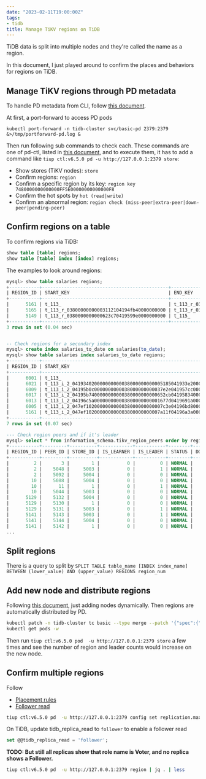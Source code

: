 ```yaml
---
date: "2023-02-11T19:00:00Z"
tags:
- tidb
title: Manage TiKV regions on TiDB
---
```


TiDB data is split into multiple nodes and they're called the name as a region.

In this document, I just played around to confirm the places and behaviors for regions on TiDB.


## Manage TiKV regions through PD metadata

To handle PD metadata from CLI, follow [this document](https://docs.pingcap.com/tidb-in-kubernetes/stable/tidb-toolkit#use-pd-control-on-kubernetes).

At first, a port-forward to access PD pods

```shell
kubectl port-forward -n tidb-cluster svc/basic-pd 2379:2379 &>/tmp/portforward-pd.log &
```

Then run following sub commands to check each.
These commands are one of pd-ctl, listed in [this document](https://docs.pingcap.com/tidb/dev/pd-control), and to execute them, it has to add a command like `tiup ctl:v6.5.0 pd -u http://127.0.0.1:2379 store`:

* Show stores (TiKV nodes): `store`
* Confirm regions: `region`
* Confirm a specific region by its key: `region key 7480000000000000FF5E00000000000000F8`
* Confirm the hot spots by `hot (read|write)`
* Confirm an abnormal region: `region check (miss-peer|extra-peer|down-peer|pending-peer)`


## Confirm regions on a table

To confirm regions via TiDB:

```sql
show table [table] regions;
show table [table] index [index] regions;
```

The examples to look around regions:
```sql
mysql> show table salaries regions;
+-----------+----------------------------------------------+----------------------------------------------+-----------+-----------------+------------------+------------+---------------+------------+----------------------+------------------+------------------------+------------------+
| REGION_ID | START_KEY                                    | END_KEY                                      | LEADER_ID | LEADER_STORE_ID | PEERS            | SCATTERING | WRITTEN_BYTES | READ_BYTES | APPROXIMATE_SIZE(MB) | APPROXIMATE_KEYS | SCHEDULING_CONSTRAINTS | SCHEDULING_STATE |
+-----------+----------------------------------------------+----------------------------------------------+-----------+-----------------+------------------+------------+---------------+------------+----------------------+------------------+------------------------+------------------+
|      5161 | t_113_                                       | t_113_r_03800000000003112104194fb40000000000 |      5164 |            5004 | 5162, 5163, 5164 |          0 |             0 |          0 |                   77 |           988924 |                        |                  |
|      5165 | t_113_r_03800000000003112104194fb40000000000 | t_113_r_0380000000000623c70419599e0000000000 |      5167 |            5003 | 5166, 5167, 5168 |          0 |            39 |          0 |                   72 |           942081 |                        |                  |
|      5149 | t_113_r_0380000000000623c70419599e0000000000 | t_115_                                       |      5151 |            5003 | 5150, 5151, 5152 |          0 |            42 |          0 |                   72 |           941966 |                        |                  |
+-----------+----------------------------------------------+----------------------------------------------+-----------+-----------------+------------------+------------+---------------+------------+----------------------+------------------+------------------------+------------------+
3 rows in set (0.04 sec)


-- Check regions for a secondary index
mysql> create index salaries_to_date on salaries(to_date);
mysql> show table salaries index salaries_to_date regions;
+-----------+--------------------------------------------------------------------+--------------------------------------------------------------------+-----------+-----------------+------------------+------------+---------------+------------+----------------------+------------------+------------------------+------------------+
| REGION_ID | START_KEY                                                          | END_KEY                                                            | LEADER_ID | LEADER_STORE_ID | PEERS            | SCATTERING | WRITTEN_BYTES | READ_BYTES | APPROXIMATE_SIZE(MB) | APPROXIMATE_KEYS | SCHEDULING_CONSTRAINTS | SCHEDULING_STATE |
+-----------+--------------------------------------------------------------------+--------------------------------------------------------------------+-----------+-----------------+------------------+------------+---------------+------------+----------------------+------------------+------------------------+------------------+
|      6001 | t_113_                                                             | t_113_i_2_041934020000000000038000000000005185041933e20000000000   |      6004 |            5004 | 6002, 6003, 6004 |          0 |            39 |          0 |                   25 |           328620 |                        |                  |
|      6021 | t_113_i_2_041934020000000000038000000000005185041933e20000000000   | t_113_i_2_04195b0c0000000000038000000000037e2e041957cc0000000000   |      6024 |            5004 | 6022, 6023, 6024 |          0 |            39 |          0 |                   52 |                0 |                        |                  |
|      6009 | t_113_i_2_04195b0c0000000000038000000000037e2e041957cc0000000000   | t_113_i_2_04195b7400000000000380000000000652cb041958340000000000   |      6010 |               1 | 6010, 6011, 6012 |          0 |           427 |          0 |                    2 |            30720 |                        |                  |
|      6017 | t_113_i_2_04195b7400000000000380000000000652cb041958340000000000   | t_113_i_2_04196c5a000000000003800000000001677d0419691a0000000000   |      6020 |            5004 | 6018, 6019, 6020 |          0 |            39 |          0 |                   52 |                0 |                        |                  |
|      6013 | t_113_i_2_04196c5a000000000003800000000001677d0419691a0000000000   | t_113_i_2_047ef1020000000000038000000000007c3e04196bd80000000000   |      6015 |            5003 | 6014, 6015, 6016 |          0 |           427 |          0 |                    2 |            30720 |                        |                  |
|      6005 | t_113_i_2_047ef1020000000000038000000000007c3e04196bd80000000000   | t_113_i_2_047ef102000000000003800000000007a11f04196a3a000000000000 |      6008 |            5004 | 6006, 6007, 6008 |          0 |           613 |          0 |                   18 |           222607 |                        |                  |
|      5161 | t_113_i_2_047ef102000000000003800000000007a11f04196a3a000000000000 | t_113_r_03800000000003112104194fb40000000000                       |      5164 |            5004 | 5162, 5163, 5164 |          0 |           517 |          0 |                   76 |           985862 |                        |                  |
+-----------+--------------------------------------------------------------------+--------------------------------------------------------------------+-----------+-----------------+------------------+------------+---------------+------------+----------------------+------------------+------------------------+------------------+
7 rows in set (0.07 sec)

--- Check region peers and if it's leader
mysql> select * from information_schema.tikv_region_peers order by region_id;
+-----------+---------+----------+------------+-----------+--------+--------------+
| REGION_ID | PEER_ID | STORE_ID | IS_LEARNER | IS_LEADER | STATUS | DOWN_SECONDS |
+-----------+---------+----------+------------+-----------+--------+--------------+
|         2 |       3 |        1 |          0 |         0 | NORMAL |         NULL |
|         2 |    5048 |     5003 |          0 |         1 | NORMAL |         NULL |
|         2 |    5092 |     5004 |          0 |         0 | NORMAL |         NULL |
|        10 |    5088 |     5004 |          0 |         0 | NORMAL |         NULL |
|        10 |      11 |        1 |          0 |         1 | NORMAL |         NULL |
|        10 |    5044 |     5003 |          0 |         0 | NORMAL |         NULL |
|      5129 |    5132 |     5004 |          0 |         0 | NORMAL |         NULL |
|      5129 |    5130 |        1 |          0 |         0 | NORMAL |         NULL |
|      5129 |    5131 |     5003 |          0 |         1 | NORMAL |         NULL |
|      5141 |    5143 |     5003 |          0 |         1 | NORMAL |         NULL |
|      5141 |    5144 |     5004 |          0 |         0 | NORMAL |         NULL |
|      5141 |    5142 |        1 |          0 |         0 | NORMAL |         NULL |
...
```

## Split regions
There is a query to split by `SPLIT TABLE table_name [INDEX index_name] BETWEEN (lower_value) AND (upper_value) REGIONS region_num`

## Add new node and distribute regions

Following [this document](https://docs.pingcap.com/tidb/v3.0/horizontal-scale#add-a-node-dynamically-1), just adding nodes dynamically.
Then regions are automatically distributed by PD.

```bash
kubectl patch -n tidb-cluster tc basic --type merge --patch '{"spec":{"tikv":{"replicas":5}}}'
kubectl get pods -w
```

Then run `tiup ctl:v6.5.0 pod  -u http://127.0.0.1:2379 store` a few times and see the number of region and leader counts would increase on the new node.

## Confirm multiple regions

Follow
- [Placement rules](https://docs.pingcap.com/tidb/stable/configure-placement-rules)
- [Follower read](https://docs.pingcap.com/tidb/dev/follower-read)

```bash
tiup ctl:v6.5.0 pd  -u http://127.0.0.1:2379 config set replication.max-replicas 5
```

On TiDB, update tidb_replica_read to `follower` to enable a follower read

```sql
set @@tidb_replica_read = 'follower';
```

**TODO: But still all replicas show that role name is Voter, and no replica shows a Follower.**

```bash
tiup ctl:v6.5.0 pd  -u http://127.0.0.1:2379 region | jq . | less
```
